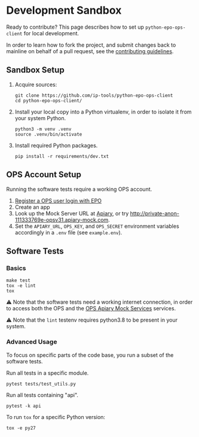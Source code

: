 # Development Sandbox

Ready to contribute? This page describes how to set up `python-epo-ops-client`
for local development.

In order to learn how to fork the project, and submit changes back to mainline
on behalf of a pull request, see the [contributing guidelines](contributing.md).


## Sandbox Setup

1.  Acquire sources:
    ```shell
    git clone https://github.com/ip-tools/python-epo-ops-client
    cd python-epo-ops-client/
    ```

2.  Install your local copy into a Python virtualenv, in order to isolate
    it from your system Python.
    ```shell
    python3 -m venv .venv
    source .venv/bin/activate
    ```

3.  Install required Python packages.
    ```shell
    pip install -r requirements/dev.txt
    ```


## OPS Account Setup

Running the software tests require a working OPS account.

1.  [Register a OPS user login with EPO][ops registration]
2.  Create an app
3.  Look up the Mock Server URL at [Apiary][apiary ops], or try
    <http://private-anon-111333769e-opsv31.apiary-mock.com>.
4.  Set the `APIARY_URL`, `OPS_KEY`, and `OPS_SECRET` environment variables
    accordingly in a `.env` file (see `example.env`).


## Software Tests

### Basics

```shell
make test
tox -e lint
tox
```

⚠️ Note that the software tests need a working internet connection, in order to
access both the OPS and the [OPS Apiary Mock Services][apiary ops] services.

⚠️ Note that the `lint` testenv requires python3.8 to be present in your
system.


### Advanced Usage

To focus on specific parts of the code base, you run a subset of the software
tests.

Run all tests in a specific module.
```shell
pytest tests/test_utils.py
```

Run all tests containing "api".
```shell
pytest -k api
```

To run `tox` for a specific Python version:
```shell
tox -e py27
```


[apiary ops]: http://docs.opsv31.apiary.io
[ops registration]: https://developers.epo.org/user/register
